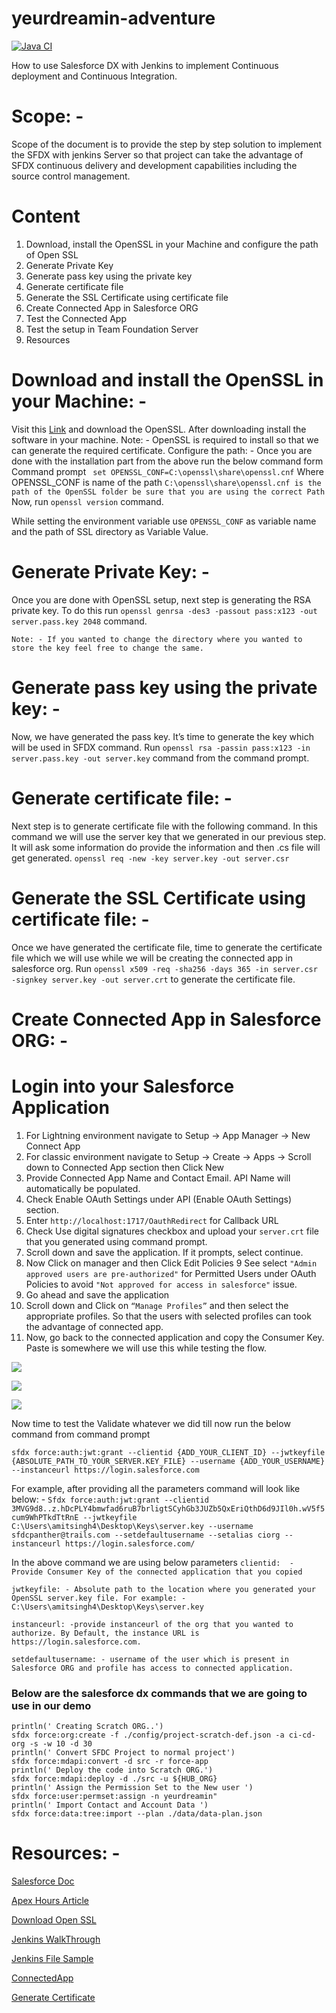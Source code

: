 # yeurdreamin-adventure

[![Java CI](https://github.com/kmitsufu/yeurdreamin-adventure/actions/workflows/ant.yml/badge.svg)](https://github.com/kmitsufu/yeurdreamin-adventure/actions/workflows/ant.yml)

How to use Salesforce DX with Jenkins to implement Continuous deployment and Continuous Integration.
# Scope: - 
Scope of the document is to provide the step by step solution to implement the SFDX with jenkins Server so that project can take the advantage of SFDX continuous delivery and development capabilities including the source control management.

# Content
1. Download, install the OpenSSL in your Machine and configure the path of Open SSL
2. Generate Private Key
3. Generate pass key using the private key
4. Generate certificate file
5. Generate the SSL Certificate using certificate file
6. Create Connected App in Salesforce ORG
7. Test the Connected App
8. Test the setup in Team Foundation Server
9. Resources

# Download and install the OpenSSL in your Machine: - 
Visit this [Link](https://sourceforge.net/projects/openssl/) and download the OpenSSL. After downloading install the software in your machine. Note: - OpenSSL is required to install so that we can generate the required certificate.
Configure the path: - Once you are done with the installation part from the above run the below command form Command prompt 
``` set OPENSSL_CONF=C:\openssl\share\openssl.cnf```
Where OPENSSL_CONF is name of the path
```C:\openssl\share\openssl.cnf is the path of the OpenSSL folder be sure that you are using the correct Path```
Now, run `openssl version` command.

While setting the environment variable use `OPENSSL_CONF` as variable name and the path of SSL directory as Variable Value.

# Generate Private Key: - 
Once you are done with OpenSSL setup, next step is generating the RSA private key. To do this run `openssl genrsa -des3 -passout pass:x123 -out server.pass.key 2048` command.

`Note: - If you wanted to change the directory where you wanted to store the key feel free to change the same.`
# Generate pass key using the private key: - 
Now, we have generated the pass key. It’s time to generate the key which will be used in SFDX command. Run `openssl rsa -passin pass:x123 -in server.pass.key -out server.key` command from the command prompt.


# Generate certificate file: - 
Next step is to generate certificate file with the following command. In this command we will use the server key that we generated in our previous step. It will ask some information do provide the information and then .cs file will get generated.
`openssl req -new -key server.key -out server.csr`


# Generate the SSL Certificate using certificate file: - 
Once we have generated the certificate file, time to generate the certificate file which we will use while we will be creating the connected app in salesforce org. Run `openssl x509 -req -sha256 -days 365 -in server.csr -signkey server.key -out server.crt` to generate the certificate file.


# Create Connected App in Salesforce ORG: -

# Login into your Salesforce Application
1. For Lightning environment navigate to Setup -> App Manager -> New Connect App
2. For classic environment navigate to Setup -> Create -> Apps -> Scroll down to Connected App section then Click New
3. Provide Connected App Name and Contact Email. API Name will automatically be populated. 
4. Check Enable OAuth Settings under API (Enable OAuth Settings) section.
5. Enter ```http://localhost:1717/OauthRedirect``` for Callback URL
6. Check Use digital signatures checkbox and upload your ```server.crt``` file that you generated using command prompt.
7. Scroll down and save the application. If it prompts, select continue. 
8. Now Click on manager and then Click Edit Policies
9 See select ```"Admin approved users are pre-authorized"``` for Permitted Users under OAuth Policies to avoid ```"Not approved for access in salesforce"``` issue. 
10. Go ahead and save the application
11. Scroll down and Click on ```“Manage Profiles”``` and then select the appropriate profiles. So that the users with selected profiles can took the advantage of connected app.
12. Now, go back to the connected application and copy the Consumer Key. Paste is somewhere we will use this while testing the flow.

![](https://github.com/amitastreait/yeurdreamin-adventure/blob/master/Screenshot%202019-04-14%20at%205.15.41%20PM.png)

![](https://github.com/amitastreait/yeurdreamin-adventure/blob/master/Screenshot%202019-04-14%20at%205.17.00%20PM.png)

![](https://github.com/amitastreait/yeurdreamin-adventure/blob/master/Screenshot%202019-04-14%20at%205.17.33%20PM.png)


Now time to test the Validate whatever we did till now run the below command from command prompt  

`sfdx force:auth:jwt:grant --clientid {ADD_YOUR_CLIENT_ID} --jwtkeyfile {ABSOLUTE_PATH_TO_YOUR_SERVER.KEY_FILE} --username {ADD_YOUR_USERNAME} --instanceurl https://login.salesforce.com`

For example, after providing all the parameters command will look like below: -
`Sfdx force:auth:jwt:grant --clientid 3MVG9d8..z.hDcPLY4bmwfad6ruB7brligtSCyhGb3JUZb5QxEriQthD6d9JIl0h.wV5f5cum9WhPTkdTtRnE --jwtkeyfile C:\Users\amitsingh4\Desktop\Keys\server.key --username sfdcpanther@trails.com --setdefaultusername --setalias ciorg --instanceurl https://login.salesforce.com/`

In the above command we are using below parameters
`clientid:  - Provide Consumer Key of the connected application that you copied`

`jwtkeyfile: - Absolute path to the location where you generated your OpenSSL server.key file. For example: - C:\Users\amitsingh4\Desktop\Keys\server.key`

`instanceurl: -provide instanceurl of the org that you wanted to authorize. By Default, the instance URL is https://login.salesforce.com.`

`setdefaultusername: - username of the user which is present in Salesforce ORG and profile has access to connected application.`

### Below are the salesforce dx commands that we are going to use in our demo
```
println(' Creating Scratch ORG..')
sfdx force:org:create -f ./config/project-scratch-def.json -a ci-cd-org -s -w 10 -d 30
println(' Convert SFDC Project to normal project')
sfdx force:mdapi:convert -d src -r force-app
println(' Deploy the code into Scratch ORG.')
sfdx force:mdapi:deploy -d ./src -u ${HUB_ORG}
println(' Assign the Permission Set to the New user ')
sfdx force:user:permset:assign -n yeurdreamin"
println(' Import Contact and Account Data ')
sfdx force:data:tree:import --plan ./data/data-plan.json
```


# Resources: - 
[Salesforce Doc](https://developer.salesforce.com/docs/atlas.en-us.sfdx_dev.meta/sfdx_dev/sfdx_dev_ci_jenkins.htm)

[Apex Hours Article](http://amitsalesforce.blogspot.com/2019/01/continuous-integration-using-jenkins-with-salesforceDx.html)

[Download Open SSL](https://sourceforge.net/projects/openssl/)

[Jenkins WalkThrough](https://developer.salesforce.com/docs/atlas.en-us.sfdx_dev.meta/sfdx_dev/sfdx_dev_ci_jenkins_sample_walkthrough.htm)

[Jenkins File Sample](https://developer.salesforce.com/docs/atlas.en-us.sfdx_dev.meta/sfdx_dev/sfdx_dev_ci_jenkins_code.htm)

[ConnectedApp](https://developer.salesforce.com/docs/atlas.en-us.sfdx_dev.meta/sfdx_dev/sfdx_dev_auth_connected_app.htm)

[Generate Certificate](https://developer.salesforce.com/docs/atlas.en-us.sfdx_dev.meta/sfdx_dev/sfdx_dev_auth_key_and_cert.htm)

